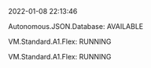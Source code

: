 2022-01-08 22:13:46

Autonomous.JSON.Database: AVAILABLE

VM.Standard.A1.Flex: RUNNING

VM.Standard.A1.Flex: RUNNING
